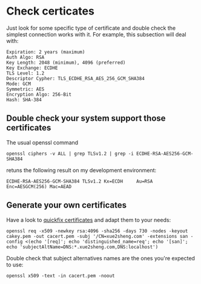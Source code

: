 # Check certicates 

Just look for some specific type of certificate and double check the simplest connection works with it. For example, this subsection will deal with:

	Expiration: 2 years (maximum)
	Auth Algo: RSA
	Key Length: 2048 (minimum), 4096 (preferred)
	Key Exchange: ECDHE
	TLS Level: 1.2
	Descriptor Cypher: TLS_ECDHE_RSA_AES_256_GCM_SHA384
	Mode: GCM
	Symmetric: AES
	Encryption Algo: 256-Bit
	Hash: SHA-384

## Double check your system support those certificates

The usual openssl command 

	openssl ciphers -v ALL | grep TLSv1.2 | grep -i ECDHE-RSA-AES256-GCM-SHA384

retuns the following result on my development environment:

	ECDHE-RSA-AES256-GCM-SHA384 TLSv1.2 Kx=ECDH     Au=RSA  Enc=AESGCM(256) Mac=AEAD

## Generate your own certificates

Have a look to [quickfix certificates](https://github.com/quickfix/quickfix/tree/master/bin/cfg/certs) and adapt them to your needs:

	openssl req -x509 -newkey rsa:4096 -sha256 -days 730 -nodes -keyout cakey.pem -out cacert.pem -subj '/CN=xue2sheng.com' -extensions san -config <(echo '[req]'; echo 'distinguished_name=req'; echo '[san]'; echo 'subjectAltName=DNS:*.xue2sheng.com,DNS:localhost')

Double check that subject alternatives names are the ones you're expected to use: 

	openssl x509 -text -in cacert.pem -noout

